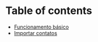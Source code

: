 # Table of contents

* [Funcionamento básico](README.md)
* [Importar contatos](importar-contatos.md)

